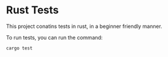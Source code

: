 # Rust Tests

This project conatins tests in rust, in a beginner friendly manner.

To run tests, you can run the command:

```zsh
cargo test
```
